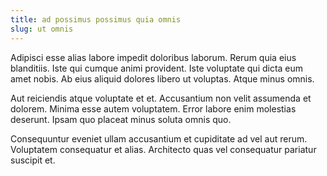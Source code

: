 ```yaml
---
title: ad possimus possimus quia omnis
slug: ut omnis
---
```


Adipisci esse alias labore impedit doloribus laborum. Rerum quia eius blanditiis. Iste qui cumque animi provident. Iste voluptate qui dicta eum amet nobis. Ab eius aliquid dolores libero ut voluptas. Atque minus omnis.

Aut reiciendis atque voluptate et et. Accusantium non velit assumenda et dolorem. Minima esse autem voluptatem. Error labore enim molestias deserunt. Ipsam quo placeat minus soluta omnis quo.

Consequuntur eveniet ullam accusantium et cupiditate ad vel aut rerum. Voluptatem consequatur et alias. Architecto quas vel consequatur pariatur suscipit et.
